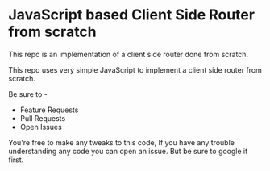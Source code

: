 # JavaScript based Client Side Router from scratch

This repo is an implementation of a client side router done from scratch.

This repo uses very simple JavaScript to implement a client side router from scratch.

Be sure to -

- Feature Requests
- Pull Requests
- Open Issues

You're free to make any tweaks to this code,
If you have any trouble understanding any code you can open an issue.
But be sure to google it first.
